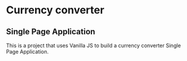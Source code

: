 # Currency converter

## Single Page Application

This is a project that uses Vanilla JS to build a currency converter Single Page Application.
